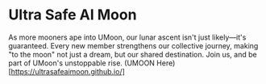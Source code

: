 # Ultra Safe AI Moon

As more mooners ape into UMoon, our lunar ascent isn't just likely—it's guaranteed. Every new member strengthens our collective journey, making "to the moon" not just a dream, but our shared destination. Join us, and be part of UMoon's unstoppable rise. (UMOON Here)[https://ultrasafeaimoon.github.io/]
